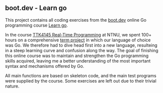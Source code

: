 ## boot.dev -  Learn go
This project contains all coding exercises from the [boot.dev](http://boot.dev) online Go programming course [Learn go](https://www.boot.dev/tracks/backend). 

In the course [TTK4145 Real-Time Programming](https://github.com/TTK4145) at NTNU, we spent 100+ hours on a comprehensive [term project](https://github.com/simonklovn/sanntid-heis) in which our language of choice was Go. We therefore had to dive head first into a new language, resulteing in a steep learning curve and confusion along the way. The goal of finishing this online course was to maintain and strengthen the Go programming skills acquired, leaving me a better understanding of the most important syntax and mechanisms offered by Go. 

All main functions are based on skeleton code, and the main test programs were supplied by the course. Some exercises are left out due to their trivial nature.